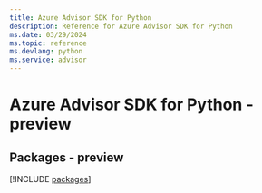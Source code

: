 ```yaml
---
title: Azure Advisor SDK for Python
description: Reference for Azure Advisor SDK for Python
ms.date: 03/29/2024
ms.topic: reference
ms.devlang: python
ms.service: advisor
---
```

# Azure Advisor SDK for Python - preview
## Packages - preview
[!INCLUDE [packages](advisor-index.md)]